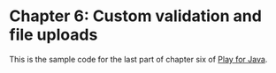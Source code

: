 Chapter 6: Custom validation and file uploads
=============================================

This is the sample code for the last part of chapter six of [Play for Java](http://bit.ly/playjava).
